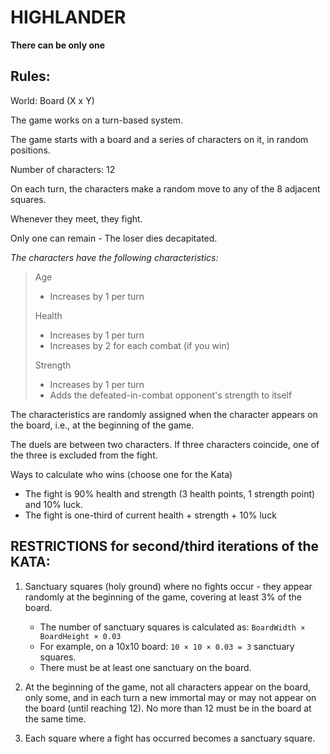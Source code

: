 # HIGHLANDER

**There can be only one**

## Rules: 

World: Board (X x Y)

The game works on a turn-based system.

The game starts with a board and a series of characters on it, in random positions.

Number of characters: 12

On each turn, the characters make a random move to any of the 8 adjacent squares.

Whenever they meet, they fight.

Only one can remain - The loser dies decapitated.

*The characters have the following characteristics:*

> Age
> - Increases by 1 per turn
> 
> Health
> - Increases by 1 per turn
> - Increases by 2 for each combat (if you win)
> 
> Strength
> - Increases by 1 per turn
> - Adds the defeated-in-combat opponent's strength to itself
 
The characteristics are randomly assigned when the character appears on the board, i.e., at the beginning of the game.
 
The duels are between two characters. If three characters coincide, one of the three is excluded from the fight.

Ways to calculate who wins (choose one for the Kata)
- The fight is 90% health and strength (3 health points, 1 strength point) and 10% luck.
- The fight is one-third of current health + strength + 10% luck

## RESTRICTIONS for second/third iterations of the KATA:

1. Sanctuary squares (holy ground) where no fights occur - they appear randomly at the beginning of the game, covering at least 3% of the board.  
    - The number of sanctuary squares is calculated as:
      `BoardWidth × BoardHeight × 0.03`
    - For example, on a 10x10 board: `10 × 10 × 0.03 = 3` sanctuary squares.
    - There must be at least one sanctuary on the board.

2. At the beginning of the game, not all characters appear on the board, only some, and in each turn a new immortal may or may not appear on the board (until reaching 12). No more than 12 must be in the board at the same time.

3. Each square where a fight has occurred becomes a sanctuary square.
